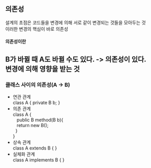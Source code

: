 ## 의존성
설계의 초점은 코드들을 변경에 의해 서로 같이 변경되는 것들을 모아두는 것   
이러한 변경의 핵심이 바로 의존성   
#### 의존성이란
B가 바뀔 때 A도 바뀔 수도 있다. -> 의존성이 있다.   
변경에 의해 영향을 받는 것
---
### 클래스 사이의 의존성(A -> B)
- 연관 관계    
class A {
    private B b;
    }
- 의존 관계   
class A {   
    &nbsp;&nbsp;&nbsp;public B method(B b){   
    &nbsp;&nbsp;&nbsp;return new B();   
    &nbsp;&nbsp;}   
    }
- 상속 관계   
  class A extends B {
  }
- 실체화 관계   
  class A implements B {
  }
